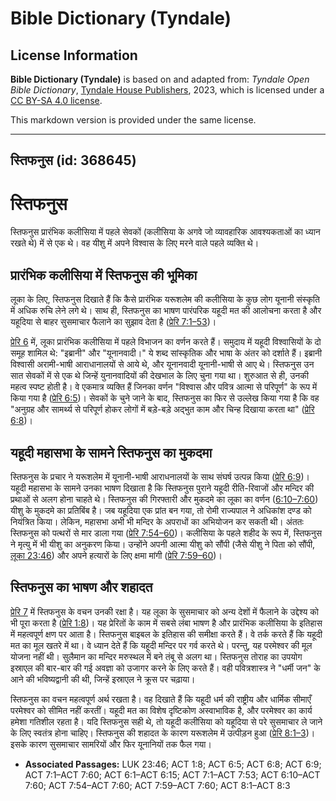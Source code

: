 # Bible Dictionary (Tyndale)

## License Information

**Bible Dictionary (Tyndale)** is based on and adapted from: _Tyndale Open Bible Dictionary_, [Tyndale House Publishers](https://tyndaleopenresources.com/), 2023, which is licensed under a [CC BY-SA 4.0 license](https://creativecommons.org/licenses/by-sa/4.0/legalcode.en).

This markdown version is provided under the same license.



--------------------------------

## स्तिफनुस (id: 368645)

स्तिफनुस
========

स्तिफनुस प्रारंभिक कलीसिया में पहले सेवकों (कलीसिया के अगवे जो व्यावहारिक आवश्यकताओं का ध्यान रखते थे) में से एक थे। वह यीशु में अपने विश्वास के लिए मरने वाले पहले व्यक्ति थे।

प्रारंभिक कलीसिया में स्तिफनुस की भूमिका
----------------------------------------

लूका के लिए, स्तिफनुस दिखाते हैं कि कैसे प्रारंभिक यरूशलेम की कलीसिया के कुछ लोग यूनानी संस्कृति में अधिक रुचि लेने लगे थे। साथ ही, स्तिफनुस का भाषण पारंपरिक यहूदी मत की आलोचना करता है और यहूदिया से बाहर सुसमाचार फैलाने का सुझाव देता है ([प्रेरि 7:1–53](https://ref.ly/Acts7:1-Acts7:53))।

[प्रेरि 6](https://ref.ly/Acts6:1-Acts6:15) में, लूका प्रारंभिक कलीसिया में पहले विभाजन का वर्णन करते हैं। समुदाय में यहूदी विश्वासियों के दो समूह शामिल थे: "इब्रानी" और "यूनानवादी।" ये शब्द सांस्कृतिक और भाषा के अंतर को दर्शाते हैं। इब्रानी विश्वासी अरामी\-भाषी आराधानालयों से आये थे, और यूनानवादी यूनानी\-भाषी से आए थे। स्तिफनुस उन सात सेवकों में से एक थे जिन्हें युनानवादियों की देखभाल के लिए चुना गया था। शुरुआत से ही, उनकी महत्व स्पष्ट होती है। वे एकमात्र व्यक्ति हैं जिनका वर्णन "विश्वास और पवित्र आत्मा से परिपूर्ण" के रूप में किया गया है ([प्रेरि 6:5](https://ref.ly/Acts6:5))। सेवकों के चुने जाने के बाद, स्तिफनुस का फिर से उल्लेख किया गया है कि वह "अनुग्रह और सामर्थ्य से परिपूर्ण होकर लोगों में बड़े\-बड़े अद्भुत काम और चिन्ह दिखाया करता था" ([प्रेरि 6:8](https://ref.ly/Acts6:8))।

यहूदी महासभा के सामने स्तिफनुस का मुकदमा
----------------------------------------

स्तिफनुस के प्रचार ने यरूशलेम में यूनानी\-भाषी आराधनालयों के साथ संघर्ष उत्पन्न किया ([प्रेरि 6:9](https://ref.ly/Acts6:9))। यहूदी महासभा के सामने उनका भाषण दिखाता है कि स्तिफनुस पुराने यहूदी रीति\-रिवाजों और मन्दिर की प्रथाओं से अलग होना चाहते थे। स्तिफनुस की गिरफ्तारी और मुकदमे का लूका का वर्णन ([6:10–7:60](https://ref.ly/Acts6:10-Acts7:60)) यीशु के मुकदमे का प्रतिबिंब है। जब यहूदिया एक प्रांत बन गया, तो रोमी राज्यपाल ने अधिकांश दण्ड को नियंत्रित किया। लेकिन, महासभा अभी भी मन्दिर के अपराधों का अभियोजन कर सकती थी। अंततः स्तिफनुस को पत्थरों से मार डाला गया ([प्रेरि 7:54–60](https://ref.ly/Acts7:54-Acts7:60))। कलीसिया के पहले शहीद के रूप में, स्तिफनुस ने मृत्यु में भी यीशु का अनुकरण किया। उन्होंने अपनी आत्मा यीशु को सौंपी (जैसे यीशु ने पिता को सौंपी, [लूका 23:46](https://ref.ly/Luke23:46)) और अपने हत्यारों के लिए क्षमा मांगी ([प्रेरि 7:59–60](https://ref.ly/Acts7:59-Acts7:60))।

स्तिफनुस का भाषण और शहादत
-------------------------

[प्रेरि 7](https://ref.ly/Acts7:1-Acts7:60) में स्तिफनुस के वचन उनकी रक्षा है। यह लूका के सुसमाचार को अन्य देशों में फैलाने के उद्देश्य को भी पूरा करता है ([प्रेरि 1:8](https://ref.ly/Acts1:8))। यह प्रेरितों के काम में सबसे लंबा भाषण है और प्रारंभिक कलीसिया के इतिहास में महत्वपूर्ण क्षण पर आता है। स्तिफनुस बाइबल के इतिहास की समीक्षा करते हैं। वे तर्क करते हैं कि यहूदी मत का मूल खतरे में था। वे ध्यान देते हैं कि यहूदी मन्दिर पर गर्व करते थे। परन्तु, यह परमेश्वर की मूल योजना नहीं थी। सुलैमान का मन्दिर मरुस्थल में बने तंबू से अलग था। स्तिफनुस तोराह का उपयोग इस्राएल की बार\-बार की गई अवज्ञा को उजागर करने के लिए करते हैं। वही पवित्रशास्त्र ने "धर्मी जन" के आने की भविष्यद्वानी की थी, जिन्हें इस्राएल ने क्रूस पर चढ़ाया।

स्तिफनुस का वचन महत्वपूर्ण अर्थ रखता है। वह दिखाते हैं कि यहूदी धर्म की राष्ट्रीय और धार्मिक सीमाएँ परमेश्वर को सीमित नहीं करतीं। यहूदी मत का विशेष दृष्टिकोण अस्वाभाविक है, और परमेश्वर का कार्य हमेशा गतिशील रहता है। यदि स्तिफनुस सही थे, तो यहूदी कलीसिया को यहूदिया से परे सुसमाचार ले जाने के लिए स्वतंत्र होना चाहिए। स्तिफनुस की शहादत के कारण यरूशलेम में उत्पीड़न हुआ ([प्रेरि 8:1–3](https://ref.ly/Acts8:1-Acts8:3))। इसके कारण सुसमाचार सामरियों और फिर यूनानियों तक फैल गया।

* **Associated Passages:** LUK 23:46; ACT 1:8; ACT 6:5; ACT 6:8; ACT 6:9; ACT 7:1–ACT 7:60; ACT 6:1–ACT 6:15; ACT 7:1–ACT 7:53; ACT 6:10–ACT 7:60; ACT 7:54–ACT 7:60; ACT 7:59–ACT 7:60; ACT 8:1–ACT 8:3

